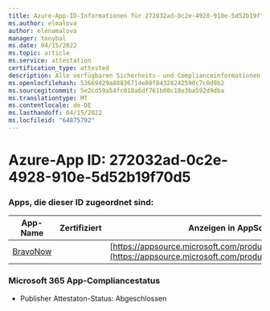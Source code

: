 ```yaml
---
title: Azure-App-ID-Informationen für 272032ad-0c2e-4928-910e-5d52b19f70d5
ms.author: elmalova
author: elenamalova
manager: tonybal
ms.date: 04/15/2022
ms.topic: article
ms.service: attestation
certification_type: attested
description: Alle verfügbaren Sicherheits- und Complianceinformationen für 272032ad-0c2e-4928-910e-5d52b19f70d5.
ms.openlocfilehash: 53669429a88836714e80f84328242590c7c0d9b2
ms.sourcegitcommit: 5e2cd59a54fc018a6df761b00c18e3ba592d9dba
ms.translationtype: MT
ms.contentlocale: de-DE
ms.lasthandoff: 04/15/2022
ms.locfileid: "64875792"
---
```

# <a name="azure-app-id-272032ad-0c2e-4928-910e-5d52b19f70d5"></a>Azure-App ID: 272032ad-0c2e-4928-910e-5d52b19f70d5


### <a name="apps-associated-with-this-id"></a>Apps, die dieser ID zugeordnet sind:
| **App-Name** | **Zertifiziert** | **Anzeigen in AppSource** |
|--------------|---------------|-----------------------|
| [BravoNow](../forward/WA200000157.md) |  | [https://appsource.microsoft.com/product/office/WA200000157](https://appsource.microsoft.com/product/office/WA200000157) |

### <a name="microsoft-365-app-compliance-status"></a>Microsoft 365 App-Compliancestatus
- Publisher Attestaton-Status: Abgeschlossen
